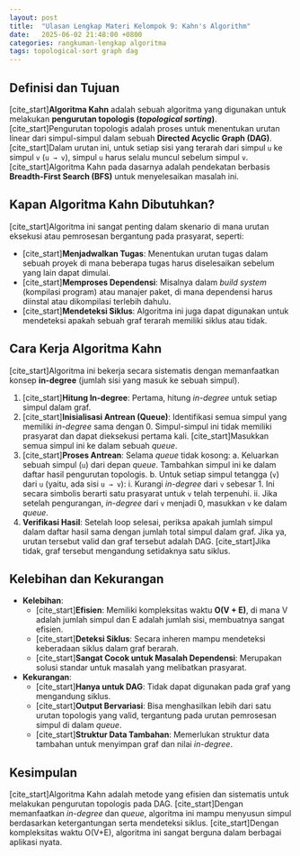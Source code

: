 ```yaml
---
layout: post
title:  "Ulasan Lengkap Materi Kelompok 9: Kahn's Algorithm"
date:   2025-06-02 21:48:00 +0800
categories: rangkuman-lengkap algoritma
tags: topological-sort graph dag
---
```


## Definisi dan Tujuan
[cite_start]**Algoritma Kahn** adalah sebuah algoritma yang digunakan untuk melakukan **pengurutan topologis (*topological sorting*)**.  [cite_start]Pengurutan topologis adalah proses untuk menentukan urutan linear dari simpul-simpul dalam sebuah **Directed Acyclic Graph (DAG)**.  [cite_start]Dalam urutan ini, untuk setiap sisi yang terarah dari simpul `u` ke simpul `v` (`u → v`), simpul `u` harus selalu muncul sebelum simpul `v`.  [cite_start]Algoritma Kahn pada dasarnya adalah pendekatan berbasis **Breadth-First Search (BFS)** untuk menyelesaikan masalah ini. 

## Kapan Algoritma Kahn Dibutuhkan?
[cite_start]Algoritma ini sangat penting dalam skenario di mana urutan eksekusi atau pemrosesan bergantung pada prasyarat, seperti: 
* [cite_start]**Menjadwalkan Tugas**: Menentukan urutan tugas dalam sebuah proyek di mana beberapa tugas harus diselesaikan sebelum yang lain dapat dimulai. 
* [cite_start]**Memproses Dependensi**: Misalnya dalam *build system* (kompilasi program) atau manajer paket, di mana dependensi harus diinstal atau dikompilasi terlebih dahulu. 
* [cite_start]**Mendeteksi Siklus**: Algoritma ini juga dapat digunakan untuk mendeteksi apakah sebuah graf terarah memiliki siklus atau tidak. 

## Cara Kerja Algoritma Kahn
[cite_start]Algoritma ini bekerja secara sistematis dengan memanfaatkan konsep **in-degree** (jumlah sisi yang masuk ke sebuah simpul). 
1.  [cite_start]**Hitung In-degree**: Pertama, hitung *in-degree* untuk setiap simpul dalam graf. 
2.  [cite_start]**Inisialisasi Antrean (Queue)**: Identifikasi semua simpul yang memiliki *in-degree* sama dengan 0.  Simpul-simpul ini tidak memiliki prasyarat dan dapat dieksekusi pertama kali. [cite_start]Masukkan semua simpul ini ke dalam sebuah *queue*. 
3.  [cite_start]**Proses Antrean**: Selama *queue* tidak kosong: 
    a.  Keluarkan sebuah simpul (`u`) dari depan *queue*. Tambahkan simpul ini ke dalam daftar hasil pengurutan topologis.
    b.  Untuk setiap simpul tetangga (`v`) dari `u` (yaitu, ada sisi `u → v`):
        i.  Kurangi *in-degree* dari `v` sebesar 1. Ini secara simbolis berarti satu prasyarat untuk `v` telah terpenuhi.
        ii. Jika setelah pengurangan, *in-degree* dari `v` menjadi 0, masukkan `v` ke dalam *queue*.
4.  **Verifikasi Hasil**: Setelah loop selesai, periksa apakah jumlah simpul dalam daftar hasil sama dengan jumlah total simpul dalam graf. Jika ya, urutan tersebut valid dan graf tersebut adalah DAG. [cite_start]Jika tidak, graf tersebut mengandung setidaknya satu siklus. 

## Kelebihan dan Kekurangan
* **Kelebihan**:
    * [cite_start]**Efisien**: Memiliki kompleksitas waktu **O(V + E)**, di mana V adalah jumlah simpul dan E adalah jumlah sisi, membuatnya sangat efisien. 
    * [cite_start]**Deteksi Siklus**: Secara inheren mampu mendeteksi keberadaan siklus dalam graf berarah. 
    * [cite_start]**Sangat Cocok untuk Masalah Dependensi**: Merupakan solusi standar untuk masalah yang melibatkan prasyarat. 
* **Kekurangan**:
    * [cite_start]**Hanya untuk DAG**: Tidak dapat digunakan pada graf yang mengandung siklus. 
    * [cite_start]**Output Bervariasi**: Bisa menghasilkan lebih dari satu urutan topologis yang valid, tergantung pada urutan pemrosesan simpul di dalam *queue*. 
    * [cite_start]**Struktur Data Tambahan**: Memerlukan struktur data tambahan untuk menyimpan graf dan nilai *in-degree*. 

## Kesimpulan
[cite_start]Algoritma Kahn adalah metode yang efisien dan sistematis untuk melakukan pengurutan topologis pada DAG.  [cite_start]Dengan memanfaatkan *in-degree* dan *queue*, algoritma ini mampu menyusun simpul berdasarkan ketergantungan serta mendeteksi siklus.  [cite_start]Dengan kompleksitas waktu O(V+E), algoritma ini sangat berguna dalam berbagai aplikasi nyata.